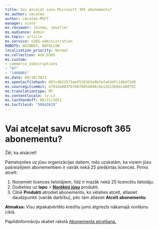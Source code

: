 ```yaml
---
title: Vai atceļat savu Microsoft 365 abonementu?
ms.author: cmcatee
author: cmcatee-MSFT
manager: scotv
ms.reviewer: jkinma, jmueller
ms.audience: Admin
ms.topic: article
ms.service: o365-administration
ROBOTS: NOINDEX, NOFOLLOW
localization_priority: Normal
ms.collection: Adm_O365
ms.custom:
- commerce_subscriptions
- "87"
- "1400001"
ms.date: 08/10/2021
ms.openlocfilehash: 697cd622573ae5536363a9bfefa63dfc14b4f2d0
ms.sourcegitcommit: e781da003fb7b878854846cbe12b13b9dca8df92
ms.translationtype: MT
ms.contentlocale: lv-LV
ms.lasthandoff: 08/31/2021
ms.locfileid: "58842629"
---
```

# <a name="canceling-your-microsoft-365-subscription"></a>Vai atceļat savu Microsoft 365 abonementu?

Žēl, ka atsāciet!
  
Pamatojoties uz jūsu organizācijas datiem, mēs uzskatām, ka visiem jūsu pašreizējiem abonementiem ir vairāk nekā 25 piešķirtās licences. Pirms atcelt:

1. Noņemiet licences lietotājiem, līdz ir mazāk nekā 25 licencētu lietotāju.
2. Dodieties uz **lapu** \> **[Norēķini jūsu](https://go.microsoft.com/fwlink/p/?linkid=842054)** produkti.
3. Cilnē **Produkti** atrodiet abonementu, ko vēlaties atcelt, atlasiet daudzpunkti (vairāk darbību), pēc tam atlasiet **Atcelt abonementu**.

**Atmaksa:** Visu atpakaļvērtēto kredītu jums atgriezīs nākamajā norēķinu ciklā.

Papildinformāciju skatiet rakstā [Abonementa atcelšana.](https://docs.microsoft.com/microsoft-365/commerce/subscriptions/cancel-your-subscription)